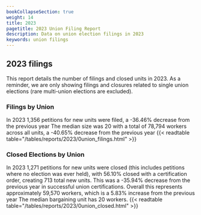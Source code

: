 ```yaml
---
bookCollapseSection: true
weight: 14
title: 2023
pagetitle: 2023 Union Filing Report
description: Data on union election filings in 2023
keywords: union filings
---
```


## 2023 filings

This report details the number of filings and closed units in 2023. As a reminder, we are only showing filings and closures related to single union elections (rare multi-union elections are excluded).

### Filings by Union
In 2023 1,356 petitions for new units were filed, a -36.46% decrease from the previous year The median size was 20 with a total of 78,794 workers across all units, a -40.65% decrease from the previous year
{{< readtable table="/tables/reports/2023/0union_filings.html" >}}

### Closed Elections by Union
In 2023 1,271 petitions for new units were closed (this includes petitions where no election was ever held), with 56.10% closed with a certification order, creating 713 total new units. This was a -35.94% decrease from the previous year in successful union certifications. Overall this represents approximately 59,570 workers, which is a 5.83% increase from the previous year The median bargaining unit has 20 workers.
{{< readtable table="/tables/reports/2023/0union_closed.html" >}}
